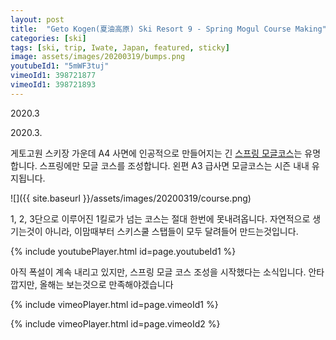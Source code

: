 ```yaml
---
layout: post
title:  "Geto Kogen(夏油高原) Ski Resort 9 - Spring Mogul Course Making"
categories: [ski]
tags: [ski, trip, Iwate, Japan, featured, sticky]
image: assets/images/20200319/bumps.png
youtubeId1: "5mWF3tuj"
vimeoId1: 398721877
vimeoId1: 398721893
---
```


2020.3

2020.3.

게토고원 스키장 가운데 A4 사면에 인공적으로 만들어지는 긴 [스프링 모글코스][geto_mogul]는 유명합니다.
스프링에만 모글 코스를 조성합니다.
왼편 A3 급사면 모글코스는 시즌 내내 유지됩니다.

![]({{ site.baseurl }}/assets/images/20200319/course.png)

1, 2, 3단으로 이루어진 1킬로가 넘는 코스는 절대 한번에 못내려옵니다.
자연적으로 생기는것이 아니라, 이맘때부터 스키스쿨 스탭들이 모두 달려들어 만드는것입니다.

{% include youtubePlayer.html id=page.youtubeId1 %}


아직 폭설이 계속 내리고 있지만, 스프링 모글 코스 조성을 시작했다는 소식입니다.
안타깝지만, 올해는 보는것으로 만족해야겠습니다

{% include vimeoPlayer.html id=page.vimeoId1 %}

{% include vimeoPlayer.html id=page.vimeoId2 %}


[geto_mogul]: http://www.geto8.com/1course/bumps.html?fbclid=IwAR2cXg_nyHCfXsTvjizy6xbUvz9_R42bZ7ah2x8cPnYcGMQXB2iBaEfM_yM

